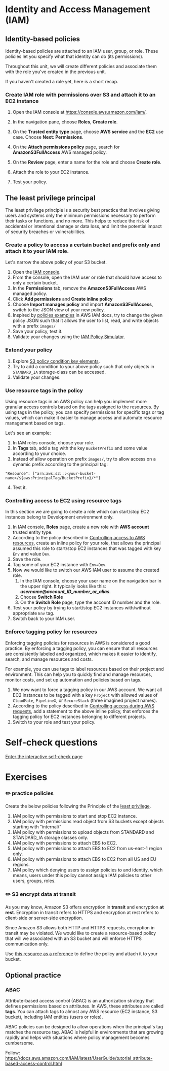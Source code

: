 # Identity and Access Management (IAM)

## Identity-based policies

Identity-based policies are attached to an IAM user, group, or role. These policies let you specify what that identity can do (its permissions).

Throughout this unit, we will create different policies and associate them with the role you've created in the previous unit. 

If you haven't created a role yet, here is a short recap.

### Create IAM role with permissions over S3 and attach it to an EC2 instance

1. Open the IAM console at [https://console\.aws\.amazon\.com/iam/](https://console.aws.amazon.com/iam/)\.

2. In the navigation pane, choose **Roles**, **Create role**\.

3. On the **Trusted entity type** page, choose **AWS service** and the **EC2** use case\. Choose **Next: Permissions**\.

4. On the **Attach permissions policy** page, search for **AmazonS3FullAccess** AWS managed policy\.

5. On the **Review** page, enter a name for the role and choose **Create role**\.
6. Attach the role to your EC2 instance. 
7. Test your policy.

## The least privilege principal 

The least privilege principle is a security best practice that involves giving users and systems only the minimum permissions necessary to perform their tasks or functions, and no more. This helps to reduce the risk of accidental or intentional damage or data loss, and limit the potential impact of security breaches or vulnerabilities.

### Create a policy to access a certain bucket and prefix only and attach it to your IAM role.

Let's narrow the above policy of your S3 bucket.

1. Open the [IAM console](https://console.aws.amazon.com/iam/).
2. From the console, open the IAM user or role that should have access to only a certain bucket.
3. In the **Permissions** tab, remove the **AmazonS3FullAccess** AWS managed policy.
4. Click **Add permissions** and **Create inline policy**
5. Choose **Import manages policy** and import **AmazonS3FullAccess**, switch to the JSON view of your new policy.
6. Inspired by [policies examples](https://docs.aws.amazon.com/IAM/latest/UserGuide/access_policies_examples.html) in AWS IAM docs, try to change the given policy JSON such that it allows the user to list, read, and write objects with a prefix `images/`
7. Save your policy, test it.
8. Validate your changes using the [IAM Policy Simulator](https://policysim.aws.amazon.com/).


### Extend your policy

1. Explore [S3 policy condition key elements](https://docs.aws.amazon.com/AmazonS3/latest/userguide/amazon-s3-policy-keys.html).
2. Try to add a condition to your above policy such that only objects in `STANDARD_IA` storage-class can be accessed. 
3. Validate your changes.

### Use resource tags in the policy

Using resource tags in an AWS policy can help you implement more granular access controls based on the tags assigned to the resources. By using tags in the policy, you can specify permissions for specific tags or tag values, which can make it easier to manage access and automate resource management based on tags.

Let's see an example:

1. In IAM roles console, choose your role.
2. In **Tags** tab, add a tag with the key `BucketPrefix` and some value according to your choice.
3. Instead of allow operation on prefix `images/`, try to allow access on a dynamic prefix according to the principal tag:

```text
"Resource": ["arn:aws:s3:::<your-bucket-name>/${aws:PrincipalTag/BucketPrefix}/*"]
```

4. Test it.

### Controlling access to EC2 using resource tags

In this section we are going to create a role which can start/stop EC2 instances belong to Development environment only.

1. In IAM console, **Roles** page, create a new role with **AWS account** trusted entity type.
2. According to the policy described in [Controlling access to AWS resources](https://docs.aws.amazon.com/IAM/latest/UserGuide/access_tags.html#access_tags_control-resources), create an inline policy for your role, that allows the principal assumed this role to start/stop EC2 instances that was tagged
   with key `Env` and value `Dev`.
3. Save the role.
4. Tag some of your EC2 instance with `Env=Dev`.
5. Now we would like to switch our AWS IAM user to assume the created role. 
   1. In the IAM console, choose your user name on the navigation bar in the upper right\. It typically looks like this: ***username*@*account\_ID\_number\_or\_alias***\.
   2. Choose **Switch Role**
   3. On the **Switch Role** page, type the account ID number and the role.
6. Test your policy by trying to start/stop EC2 instances with/without appropriate `Env` tag.
7. Switch back to your IAM user. 

### Enforce tagging policy for resources

Enforcing tagging policies for resources in AWS is considered a good practice. 
By enforcing a tagging policy, you can ensure that all resources are consistently labeled and organized, which makes it easier to identify, search, and manage resources and costs.

For example, you can use tags to label resources based on their project and environment. This can help you to quickly find and manage resources, monitor costs, and set up automation and policies based on tags.

1. We now want to force a tagging policy in our AWS account. We want all EC2 instances to be tagged with a key `Project` with allowed values of `CloudMate`, `PipelineX`, or `SecureStack` (three imagined project names).
2. According to the policy described in [Controlling access during AWS requests](https://docs.aws.amazon.com/IAM/latest/UserGuide/access_tags.html#access_tags_control-requests), add a statement to the above inline policy, that enforces the tagging policy for EC2 instances belonging to different projects. 
3. Switch to your role and test your policy. 

# Self-check questions

[Enter the interactive self-check page](https://alonitac.github.io/DevOpsBootcampUPES/multichoice-questions/aws_iam.html)


# Exercises

### :pencil2: practice policies

Create the below policies following the Principle of the [least privilege](https://en.wikipedia.org/wiki/Principle_of_least_privilege).

1. IAM policy with permissions to start and stop EC2 instance.
2. IAM policy with permissions read object from S3 buckets except objects starting with "internal/"
3. IAM policy with permissions to upload objects from STANDARD and STANDARD_IA storage classes only.
4. IAM policy with permissions to attach EBS to EC2.
5. IAM policy with permissions to attach EBS to EC2 from us-east-1 region only.
6. IAM policy with permissions to attach EBS to EC2 from all US and EU regions.
7. IAM policy which denying users to assign policies to and identity, which means, users under this policy cannot assign IAM policies to other users, groups, roles.

### :pencil2: S3 encrypt data at transit

As you may know, Amazon S3 offers encryption in **transit** and encryption **at rest**. Encryption in transit refers to HTTPS and encryption at rest refers to client-side or server-side encryption.

Since Amazon S3 allows both HTTP and HTTPS requests, encryption in transit may be violated.
We would like to create a resource-based policy that will we associated with an S3 bucket and will enforce HTTPS communication only.

Use [this resource as a reference](https://repost.aws/knowledge-center/s3-bucket-policy-for-config-rule) to define the policy and attach it to your bucket.

## Optional practice

### ABAC

Attribute-based access control (ABAC) is an authorization strategy that defines permissions based on attributes.
In AWS, these attributes are called **tags**.
You can attach tags to almost any AWS resource (EC2 instance, S3 bucket), including IAM entities (users or roles).

ABAC policies can be designed to allow operations when the principal's tag matches the resource tag.
ABAC is helpful in environments that are growing rapidly and helps with situations where policy management becomes cumbersome.

Follow:   
https://docs.aws.amazon.com/IAM/latest/UserGuide/tutorial_attribute-based-access-control.html

